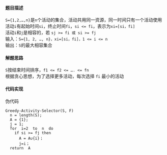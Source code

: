 #### 题目描述
`S={1,2,…,n}`是`n`个活动的集合，活动共用同一资源，同一时间只有一个活动使用  
活动`i`有起始时间`si`，终止时间`fi`，`si <= fi`，表示为`xi=[si，fi]`   
活动`i`和`j`是相容的，若 `sj >= fi 或 si >= fj`  
输入：`S={1, 2, …, n}，xi=[si，fi]，1 <= i <= n`  
输出：`S`的最大相容集合

#### 解题思路
`S`按结束时间排序，`f1 <= f2 <= …. <= fn`  
根据贪心思想，为了选择更多活动，每次选择 `fi` 最小的活动

#### 代码实现
伪代码
```
Greedy-Activity-Selector(S, F)
  n = length(S);
  A = {1};
  j = 1;
  for  i=2  to  n  do
    if si >= fj then
      A = A∪{i}；
      j=i；
  return  A
```